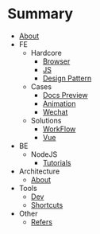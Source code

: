 # Summary

* [About](README.md)
* FE
    * Hardcore
        * [Browser](fe/hardcore/browser.md)
        * [JS](fe/hardcore/es.md)
        * [Design Pattern](fe/hardcore/designpattern.md)
    * Cases
        * [Docs Preview](fe/cases/docspreview.md)
        * [Animation](fe/cases/animation.md)
        * [Wechat](fe/cases/wechat.md)
    * Solutions
        * [WorkFlow](fe/solutions/workflow.md)
        * [Vue](fe/solutions/vue.md)
* BE
    * NodeJS
        * [Tutorials](server/node/tutorials.md)
* Architecture
    * [About](architecture/about.md)
* Tools
    * [Dev](tools/dev.md)
    * [Shortcuts](tools/shortcuts.md)
* Other
    * [Refers](other/refers.md)

